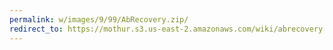 ```yaml
---
permalink: w/images/9/99/AbRecovery.zip/
redirect_to: https://mothur.s3.us-east-2.amazonaws.com/wiki/abrecovery.zip
---
```


